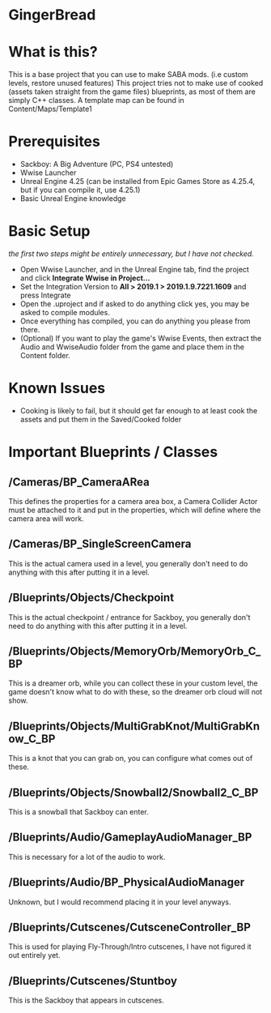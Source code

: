 # GingerBread
# What is this?
This is a base project that you can use to make SABA mods. (i.e custom levels, restore unused features) This project tries not to make use of cooked (assets taken straight from the game files) blueprints, as most of them are simply C++ classes. A template map can be found in Content/Maps/Template1
# Prerequisites
* Sackboy: A Big Adventure (PC, PS4 untested)
* Wwise Launcher
* Unreal Engine 4.25 (can be installed from Epic Games Store as 4.25.4, but if you can compile it, use 4.25.1)
* Basic Unreal Engine knowledge
# Basic Setup 
  _the first two steps might be entirely unnecessary, but I have not checked._
* Open Wwise Launcher, and in the Unreal Engine tab, find the project and click **Integrate Wwise in Project...**
* Set the Integration Version to **All > 2019.1 > 2019.1.9.7221.1609** and press Integrate
* Open the .uproject and if asked to do anything click yes, you may be asked to compile modules.
* Once everything has compiled, you can do anything you please from there.
* (Optional) If you want to play the game's Wwise Events, then extract the Audio and WwiseAudio folder from the game and place them in the Content folder.
# Known Issues
* Cooking is likely to fail, but it should get far enough to at least cook the assets and put them in the Saved/Cooked folder
# Important Blueprints / Classes
## /Cameras/BP_CameraARea
  This defines the properties for a camera area box, a Camera Collider Actor must be attached to it and put in the properties, which will define where the camera area will work.
## /Cameras/BP_SingleScreenCamera
  This is the actual camera used in a level, you generally don't need to do anything with this after putting it in a level.
## /Blueprints/Objects/Checkpoint
  This is the actual checkpoint / entrance for Sackboy, you generally don't need to do anything with this after putting it in a level.
## /Blueprints/Objects/MemoryOrb/MemoryOrb_C_BP
  This is a dreamer orb, while you can collect these in your custom level, the game doesn't know what to do with these, so the dreamer orb cloud will not show.
## /Blueprints/Objects/MultiGrabKnot/MultiGrabKnow_C_BP
  This is a knot that you can grab on, you can configure what comes out of these.
## /Blueprints/Objects/Snowball2/Snowball2_C_BP
  This is a snowball that Sackboy can enter.
## /Blueprints/Audio/GameplayAudioManager_BP
  This is necessary for a lot of the audio to work.
## /Blueprints/Audio/BP_PhysicalAudioManager
  Unknown, but I would recommend placing it in your level anyways.
## /Blueprints/Cutscenes/CutsceneController_BP
  This is used for playing Fly-Through/Intro cutscenes, I have not figured it out entirely yet.
## /Blueprints/Cutscenes/Stuntboy
  This is the Sackboy that appears in cutscenes.
